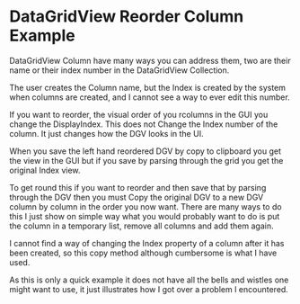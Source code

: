 # DataGridView Reorder Column Example

DataGridView Column have many ways you can address them, two are their name or their index number in the DataGridView Collection. 

The user creates the Column name, but the Index is created by the system when columns are created, and I cannot see a way to ever edit this number. 

If you want to reorder, the visual order of you rcolumns in the GUI you change the DisplayIndex. This does not Change the Index number of the column. It just changes how the DGV looks in the UI. 

When you save the left hand reordered DGV by copy to clipboard you get the view in the GUI but if you save by parsing through the grid you get the original Index view. 

To get round this if you want to reorder and then save that by parsing through the DGV then you must Copy the original DGV to a new DGV column by column in the order you now want. There are many ways to do this I just show on simple way what you would probably want to do is put the column in a temporary list, remove all columns and add them again.

I cannot find a way of changing the Index property of a column after it has been created, so this copy method although cumbersome is what I have used.

As this is only a quick example it does not have all the bells and wistles one might want to use, it just illustrates how I got over a problem I encountered.
